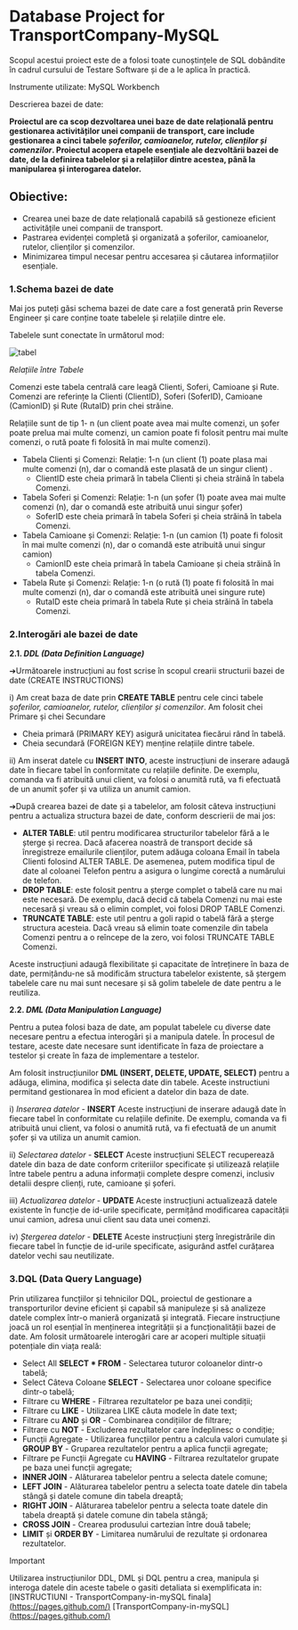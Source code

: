  # **Database Project for  TransportCompany-MySQL**
 
Scopul acestui proiect este de a folosi toate cunoștințele de SQL dobândite în cadrul cursului de Testare Software și de a le aplica în practică.

Instrumente utilizate: MySQL Workbench

Descrierea bazei de date: 

**Proiectul are ca scop dezvoltarea unei baze de date relațională pentru gestionarea activităților unei companii de transport, care include gestionarea a cinci tabele _șoferilor, camioanelor, rutelor, clienților și comenzilor_. Proiectul acopera etapele esențiale ale dezvoltării bazei de date, de la definirea tabelelor și a relațiilor dintre acestea, până la manipularea și interogarea datelor.** 

## Obiective:

- Crearea unei baze de date relațională capabilă să gestioneze eficient activitățile unei companii de transport.
- Pastrarea evidenței completă și organizată a șoferilor, camioanelor, rutelor, clienților și comenzilor.
- Minimizarea timpul necesar pentru accesarea și căutarea informațiilor esențiale.

### 1.Schema bazei de date

Mai jos puteți găsi schema bazei de date care a fost generată prin Reverse Engineer și care conține toate tabelele și relațiile dintre ele.

Tabelele sunt conectate în următorul mod:

![tabel](https://github.com/user-attachments/assets/972fb765-9bbd-45dc-aafc-951d8522304e)

*Relațiile între Tabele*

Comenzi este tabela centrală care leagă Clienti, Soferi, Camioane și Rute.
Comenzi are referințe la Clienti (ClientID), Soferi (SoferID), Camioane (CamionID) și Rute (RutaID) prin chei străine.

Relațiile sunt de tip 1- n (un client poate avea mai multe comenzi, un șofer poate prelua mai multe comenzi, un camion poate fi folosit pentru mai multe comenzi, o rută poate fi folosită în mai multe comenzi).
- Tabela Clienti și Comenzi: Relație: 1-n (un client (1) poate plasa mai multe comenzi (n), dar o comandă este plasată de un singur client) .
   - ClientID este cheia primară în tabela Clienti și cheia străină în tabela Comenzi.
- Tabela Soferi și Comenzi: Relație: 1-n (un șofer (1) poate avea mai multe comenzi (n), dar o comandă este atribuită unui singur șofer)
   - SoferID este cheia primară în tabela Soferi și cheia străină în tabela Comenzi.
- Tabela Camioane și Comenzi: Relație: 1-n (un camion (1) poate fi folosit în mai multe comenzi (n), dar o comandă este atribuită unui singur
camion)
   - CamionID este cheia primară în tabela Camioane și cheia străină în tabela Comenzi.
- Tabela Rute și Comenzi: Relație: 1-n (o rută (1) poate fi folosită în mai multe comenzi (n), dar o comandă este atribuită unei singure rute)
   - RutaID este cheia primară în tabela Rute și cheia străină în tabela Comenzi.

### 2.Interogări ale bazei de date

**2.1. _DDL (Data Definition Language)_**

➔Următoarele instrucțiuni au fost scrise în scopul crearii structurii bazei de date (CREATE INSTRUCTIONS)

i) Am creat baza de date prin **CREATE TABLE** pentru cele cinci tabele _șoferilor, camioanelor, rutelor, clienților și comenzilor_.
Am folosit chei Primare și chei Secundare
- Cheia primară (PRIMARY KEY) asigură unicitatea fiecărui rând în tabelă.
- Cheia secundară (FOREIGN KEY) menține relațiile dintre tabele.
  
ii) Am inserat datele cu **INSERT INTO**, aceste instrucțiuni de inserare adaugă date în fiecare tabel în conformitate cu relațiile definite.
De exemplu, comanda va fi atribuită unui client, va folosi o anumită rută, va fi efectuată de un anumit șofer și va utiliza un anumit camion.

➔După crearea bazei de date și a tabelelor, am folosit câteva instrucțiuni pentru a actualiza structura bazei de date, conform descrierii de mai jos:
- **ALTER TABLE**: util pentru modificarea structurilor tabelelor fără a le șterge și recrea. Dacă afacerea noastră de transport decide să înregistreze emailurile clienților, putem adăuga coloana Email în tabela Clienti folosind ALTER TABLE. De asemenea, putem modifica tipul de date al coloanei Telefon pentru a asigura o lungime corectă a numărului de telefon.
- **DROP TABLE**: este folosit pentru a șterge complet o tabelă care nu mai este necesară. De exemplu, dacă decid că tabela Comenzi nu mai este necesară și vreau să o elimin complet, voi folosi DROP TABLE Comenzi.
- **TRUNCATE TABLE**: este util pentru a goli rapid o tabelă fără a șterge structura acesteia. Dacă vreau să elimin toate comenzile din tabela Comenzi pentru a o reîncepe de la zero, voi folosi TRUNCATE TABLE Comenzi.
  
 Aceste instrucțiuni adaugă flexibilitate și capacitate de întreținere în baza de date, permițându-ne să modificăm structura tabelelor existente, să ștergem tabelele care nu mai sunt necesare și să golim tabelele de date pentru a le reutiliza.

**2.2. _DML (Data Manipulation Language)_**

Pentru a putea folosi baza de date, am populat tabelele cu diverse date necesare pentru a efectua interogări și a manipula datele. În procesul de testare, aceste date necesare sunt identificate în faza de proiectare a testelor și create în faza de implementare a testelor.

Am folosit instrucțiunilor **DML (INSERT, DELETE, UPDATE, SELECT)** pentru a adăuga, elimina, modifica și selecta date din tabele. Aceste instructiuni permitand gestionarea în mod eficient a datelor din baza de date.

i)  _Inserarea datelor_ - **INSERT**
 Aceste instrucțiuni de inserare adaugă date în fiecare tabel în conformitate cu relațiile definite. De exemplu, comanda va fi atribuită unui client, va folosi o anumită rută, va fi efectuată de un anumit șofer și va utiliza un anumit camion.

ii) _Selectarea datelor_ - **SELECT**
 Aceste instrucțiuni SELECT recuperează datele din baza de date conform criteriilor specificate și utilizează relațiile între tabele pentru a aduna informații complete despre comenzi, inclusiv detalii despre clienți, rute, camioane și șoferi.

iii) _Actualizarea datelor_ - **UPDATE**
 Aceste instrucțiuni actualizează datele existente în funcție de id-urile specificate, permițând modificarea capacității unui camion, adresa unui client sau data unei comenzi.

iv) _Ștergerea datelor_ - **DELETE**
 Aceste instrucțiuni șterg înregistrările din fiecare tabel în funcție de id-urile specificate, asigurând astfel curățarea datelor vechi sau neutilizate.

### 3.DQL (Data Query Language)

 Prin utilizarea funcțiilor și tehnicilor DQL, proiectul de gestionare a transporturilor devine eficient și capabil să manipuleze și să analizeze datele complex într-o manieră organizată și integrată. Fiecare instrucțiune joacă un rol esențial în menținerea integrității și a funcționalității bazei de date. Am folosit următoarele interogări care ar acoperi multiple situații potențiale din viața reală:
- Select All **SELECT * FROM** - Selectarea tuturor coloanelor dintr-o tabelă;
- Select Câteva Coloane **SELECT** - Selectarea unor coloane specifice dintr-o tabelă;
- Filtrare cu **WHERE** - Filtrarea rezultatelor pe baza unei condiții;
- Filtrare cu **LIKE** - Utilizarea LIKE căuta modele în date text;
- Filtrare cu **AND** și **OR** - Combinarea condițiilor de filtrare;
- Filtrare cu **NOT** - Excluderea rezultatelor care îndeplinesc o condiție;
- Funcții Agregate - Utilizarea funcțiilor pentru a calcula valori cumulate și **GROUP BY** - Gruparea rezultatelor pentru a aplica funcții agregate;
- Filtrare pe Funcții Agregate cu **HAVING** - Filtrarea rezultatelor grupate pe baza unei funcții agregate;
- **INNER JOIN** - Alăturarea tabelelor pentru a selecta datele comune;
- **LEFT JOIN** - Alăturarea tabelelor pentru a selecta toate datele din tabela stângă și datele comune din tabela dreaptă;
- **RIGHT JOIN** - Alăturarea tabelelor pentru a selecta toate datele din tabela dreaptă și datele comune din tabela stângă;
- **CROSS JOIN** - Crearea produsului cartezian între două tabele;
- **LIMIT** și **ORDER BY** - Limitarea numărului de rezultate și ordonarea rezultatelor.

>[!IMPORTANT]
>Utilizarea instrucțiunilor DDL, DML și DQL pentru a crea, manipula și interoga datele din aceste tabele o gasiti detaliata si exemplificata in:
> [INSTRUCTIUNI - TransportCompany-in-mySQL finala][(https://pages.github.com/)](https://github.com/AnnaVoica/TransportCompany-MySQL/blob/main/INSTRUCTIUNI%20-%20TransportCompany-in-mySQL%20%20finala.pdf)
>[TransportCompany-in-mySQL][(https://pages.github.com/)](https://github.com/AnnaVoica/TransportCompany-MySQL/blob/main/TransportCompany-in-mySQL.sql)
 
